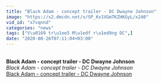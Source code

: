 ```yaml
---
title: "Black Adam - concept trailer - DC Dwayne Johnson"
image: "https://s2.dmcdn.net/v/SP_Kv1VGmTKZHKGyL/x240"
vid_id: "x7vqnnd"
categories: "news"
tags: ["V\u0169 tr\u1ee5 M\u1edf r\u1ed9ng DC",]
date: "2020-08-26T07:11:04+03:00"
---
```

<br><b>Black Adam - concept trailer - DC Dwayne Johnson</b><br> <i>Black Adam - concept trailer - DC Dwayne Johnson</i><br> <u>Black Adam - concept trailer - DC Dwayne Johnson</u>
